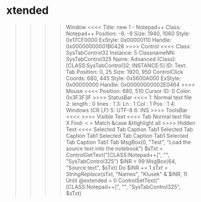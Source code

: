 # xtended
>>>> Window &lt;&lt;&lt;&lt; Title:    new 1 - Notepad++ Class:    Notepad++ Position:    -8, -8 Size:    1940, 1060 Style:    0x17CF0000 ExStyle:    0x00000110 Handle:    0x00000000001B0428  >>>> Control &lt;&lt;&lt;&lt; Class:    SysTabControl32 Instance:    5 ClassnameNN:    SysTabControl325 Name:     Advanced (Class):    [CLASS:SysTabControl32; INSTANCE:5] ID:     Text:    Tab Position:    0, 25 Size:    1920, 950 ControlClick Coords:    680, 445 Style:    0x5600A000 ExStyle:    0x00000000 Handle:    0x00000000002E0464  >>>> Mouse &lt;&lt;&lt;&lt; Position:    680, 510 Cursor ID:    0 Color:    0x3F3F3F  >>>> StatusBar &lt;&lt;&lt;&lt; 1:    Normal text file 2:    length : 0    lines : 1 3:    Ln : 1    Col : 1    Pos : 1 4:    Windows (CR LF) 5:    UTF-8 6:    INS  >>>> ToolsBar &lt;&lt;&lt;&lt;  >>>> Visible Text &lt;&lt;&lt;&lt; Tab Normal text file X Find: &lt; > Match &amp;case &amp;Highlight all  >>>> Hidden Text &lt;&lt;&lt;&lt; Selected Tab Caption Tab1 Selected Tab Caption Tab1 Selected Tab Caption Tab1 Selected Tab Caption Tab1 Tab     MsgBox(0, "Test", "Load the source text into the notebook")  $sTxt = ControlGetText("[CLASS:Notepad++]", "", "SysTabControl325")  $iNR = 99  MsgBox(64, "Source text", $sTxt)  Do    $iNR += 1    $sTxt = StringReplace($sTxt, "Names", "Klusek" &amp; $iNR, 1) Until @extended = 0  ControlSetText("[CLASS:Notepad++]", "", "SysTabControl325", $sTxt)
